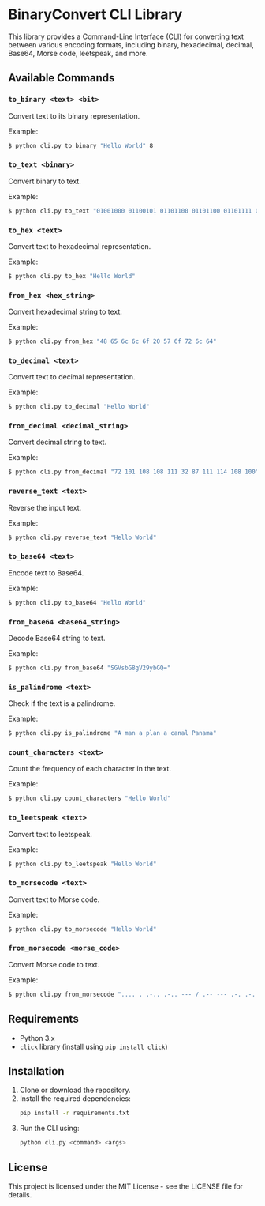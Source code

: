 
# BinaryConvert CLI Library

This library provides a Command-Line Interface (CLI) for converting text between various encoding formats, including binary, hexadecimal, decimal, Base64, Morse code, leetspeak, and more.

## Available Commands

### `to_binary <text> <bit>`
Convert text to its binary representation.

Example:
```bash
$ python cli.py to_binary "Hello World" 8
```

### `to_text <binary>`
Convert binary to text.

Example:
```bash
$ python cli.py to_text "01001000 01100101 01101100 01101100 01101111 00100000 01010111 01101111 01110010 01101100 01100100"
```

### `to_hex <text>`
Convert text to hexadecimal representation.

Example:
```bash
$ python cli.py to_hex "Hello World"
```

### `from_hex <hex_string>`
Convert hexadecimal string to text.

Example:
```bash
$ python cli.py from_hex "48 65 6c 6c 6f 20 57 6f 72 6c 64"
```

### `to_decimal <text>`
Convert text to decimal representation.

Example:
```bash
$ python cli.py to_decimal "Hello World"
```

### `from_decimal <decimal_string>`
Convert decimal string to text.

Example:
```bash
$ python cli.py from_decimal "72 101 108 108 111 32 87 111 114 108 100"
```

### `reverse_text <text>`
Reverse the input text.

Example:
```bash
$ python cli.py reverse_text "Hello World"
```

### `to_base64 <text>`
Encode text to Base64.

Example:
```bash
$ python cli.py to_base64 "Hello World"
```

### `from_base64 <base64_string>`
Decode Base64 string to text.

Example:
```bash
$ python cli.py from_base64 "SGVsbG8gV29ybGQ="
```

### `is_palindrome <text>`
Check if the text is a palindrome.

Example:
```bash
$ python cli.py is_palindrome "A man a plan a canal Panama"
```

### `count_characters <text>`
Count the frequency of each character in the text.

Example:
```bash
$ python cli.py count_characters "Hello World"
```

### `to_leetspeak <text>`
Convert text to leetspeak.

Example:
```bash
$ python cli.py to_leetspeak "Hello World"
```

### `to_morsecode <text>`
Convert text to Morse code.

Example:
```bash
$ python cli.py to_morsecode "Hello World"
```

### `from_morsecode <morse_code>`
Convert Morse code to text.

Example:
```bash
$ python cli.py from_morsecode ".... . .-.. .-.. --- / .-- --- .-. .-.. -.."
```

## Requirements

- Python 3.x
- `click` library (install using `pip install click`)

## Installation

1. Clone or download the repository.
2. Install the required dependencies:
   ```bash
   pip install -r requirements.txt
   ```
3. Run the CLI using:
   ```bash
   python cli.py <command> <args>
   ```

## License

This project is licensed under the MIT License - see the LICENSE file for details.